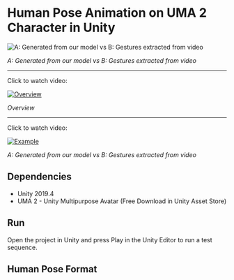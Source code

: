 # Human Pose Animation on UMA 2 Character in Unity


    
![A: Generated from our model vs B: Gestures extracted from video](https://github.com/mrebol/Gesture-Generation-From-Speech/blob/main/media/ours-vs-video.gif)

*A: Generated from our model vs B: Gestures extracted from video*

___

Click to watch video:

[![Overview](https://img.youtube.com/vi/Q6MYVmXczUU/0.jpg)](https://www.youtube.com/watch?v=Q6MYVmXczUU)

*Overview*
___
Click to watch video:

[![Example](https://img.youtube.com/vi/EymqvsYJs_8/0.jpg)](https://www.youtube.com/watch?v=EymqvsYJs_8)

*A: Generated from our model vs B: Gestures extracted from video*

## Dependencies
+ Unity 2019.4
+ UMA 2 - Unity Multipurpose Avatar (Free Download in Unity Asset Store)


## Run

Open the project in Unity and press Play in the Unity Editor to run a test sequence.

## Human Pose Format





